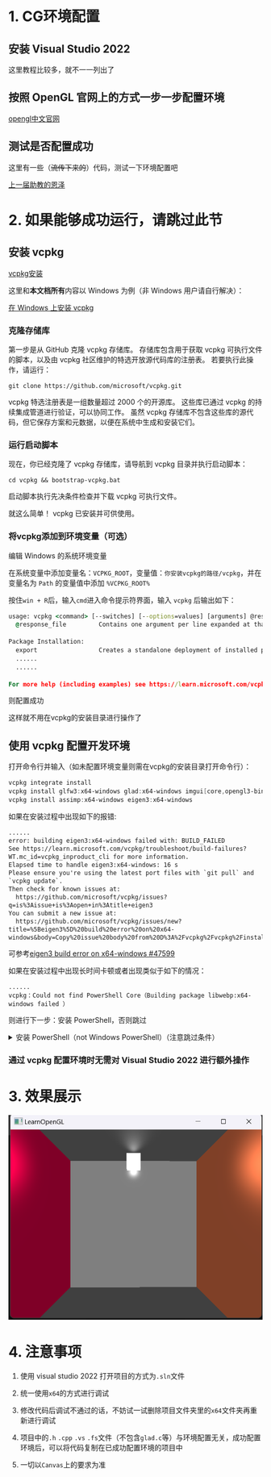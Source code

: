 # 1. CG环境配置

## 安装 Visual Studio 2022

这里教程比较多，就不一一列出了

## 按照 OpenGL 官网上的方式一步一步配置环境

[opengl中文官网](https://learnopengl-cn.github.io/)

## 测试是否配置成功

这里有一些（~~流传下来的~~）代码，测试一下环境配置吧

[上一届助教的恩泽](https://github.com/scarletfantasy/sjtu-se-cg/tree/main/demo)

# 2. 如果能够成功运行，请跳过此节

## 安装 vcpkg

[vcpkg安装](https://github.com/microsoft/vcpkg?tab=readme-ov-file)

这里和<b>本文档所有</b>内容以 Windows 为例（非 Windows 用户请自行解决）：

[在 Windows 上安装 vcpkg ](https://learn.microsoft.com/zh-cn/vcpkg/get_started/get-started-vs?pivots=shell-cmd)

### 克隆存储库

第一步是从 GitHub 克隆 vcpkg 存储库。 存储库包含用于获取 vcpkg 可执行文件的脚本，以及由 vcpkg 社区维护的特选开放源代码库的注册表。 若要执行此操作，请运行：

```
git clone https://github.com/microsoft/vcpkg.git
```
vcpkg 特选注册表是一组数量超过 2000 个的开源库。 这些库已通过 vcpkg 的持续集成管道进行验证，可以协同工作。 虽然 vcpkg 存储库不包含这些库的源代码，但它保存方案和元数据，以便在系统中生成和安装它们。

### 运行启动脚本

现在，你已经克隆了 vcpkg 存储库，请导航到 vcpkg 目录并执行启动脚本：

```
cd vcpkg && bootstrap-vcpkg.bat
```

启动脚本执行先决条件检查并下载 vcpkg 可执行文件。

就这么简单！ vcpkg 已安装并可供使用。

### 将vcpkg添加到环境变量（可选）

编辑 Windows 的系统环境变量

在系统变量中添加变量名：`VCPKG_ROOT`，变量值：`你安装vcpkg的路径/vcpkg`，并在变量名为 `Path` 的变量值中添加 `%VCPKG_ROOT%`

按住`win + R`后，输入`cmd`进入命令提示符界面，输入 `vcpkg` 后输出如下：

```cmd
usage: vcpkg <command> [--switches] [--options=values] [arguments] @response_file
  @response_file         Contains one argument per line expanded at that location

Package Installation:
  export                 Creates a standalone deployment of installed ports
  ......
  ......

For more help (including examples) see https://learn.microsoft.com/vcpkg
```
则配置成功

这样就不用在vcpkg的安装目录进行操作了

## 使用 vcpkg 配置开发环境

打开命令行并输入（如未配置环境变量则需在vcpkg的安装目录打开命令行）：

```powershell
vcpkg integrate install
vcpkg install glfw3:x64-windows glad:x64-windows imgui[core,opengl3-binding,glfw-binding]:x64-windows
vcpkg install assimp:x64-windows eigen3:x64-windows
```
如果在安装过程中出现如下的报错:
```
......
error: building eigen3:x64-windows failed with: BUILD_FAILED
See https://learn.microsoft.com/vcpkg/troubleshoot/build-failures?WT.mc_id=vcpkg_inproduct_cli for more information.
Elapsed time to handle eigen3:x64-windows: 16 s
Please ensure you're using the latest port files with `git pull` and `vcpkg update`.
Then check for known issues at:
  https://github.com/microsoft/vcpkg/issues?q=is%3Aissue+is%3Aopen+in%3Atitle+eigen3
You can submit a new issue at:
  https://github.com/microsoft/vcpkg/issues/new?title=%5Beigen3%5D%20build%20error%20on%20x64-windows&body=Copy%20issue%20body%20from%20D%3A%2Fvcpkg%2Fvcpkg%2Finstalled%2Fvcpkg%2Fissue_body.md
```
可参考[eigen3 build error on x64-windows #47599](https://github.com/microsoft/vcpkg/issues/47599)

如果在安装过程中出现长时间卡顿或者出现类似于如下的情况：
```
......
vcpkg：Could not find PowerShell Core（Building package libwebp:x64-windows failed ）
```

则进行下一步：安装 PowerShell，否则跳过

<details>

  <summary>安装 PowerShell（not Windows PowerShell）（注意跳过条件）</summary>


  [在 Windows 上安装 PowerShell](https://learn.microsoft.com/zh-cn/powershell/scripting/install/installing-powershell-on-windows?view=powershell-7.4#winget)

  通过以下命令，可使用已发布的 `winget` 包安装 PowerShell：（推荐）

  搜索最新版本的 PowerShell
  ```powershell
  winget search Microsoft.PowerShell
  ```
  输出如下：
  ```powershell
  Name               Id                           Version   Source
  -----------------------------------------------------------------
  PowerShell         Microsoft.PowerShell         7.4.5.0   winget
  PowerShell Preview Microsoft.PowerShell.Preview 7.5.0.3   winget
  ```
  使用 `id` 参数安装 PowerShell 或 PowerShell 预览版
  ```powershell
  winget install --id Microsoft.Powershell --source winget
  winget install --id Microsoft.Powershell.Preview --source winget
  ```

  安装成功后，在开始栏搜索`powershell`，你会看到`PowerShell 7 (x64)`，打开后会看到如下输出：
  ```powershell
  PowerShell 7.4.5
  PS C:\Users\username>
  ```

  #### 注意不是`Windows PowerShell`!!!

  在此 PowerShell 里继续执行之前的操作吧：
  ```powershell
  vcpkg integrate install
  vcpkg install glfw3:x64-windows glad:x64-windows imgui[core,opengl3-binding,glfw-binding]:x64-windows
  vcpkg install assimp:x64-windows eigen3:x64-windows
  ```

  若没有任何报错即安装成功
</details>

### 通过 vcpkg 配置环境时无需对 Visual Studio 2022 进行额外操作

# 3. 效果展示

![img](SimpleScene.png)

# 4. 注意事项

1. 使用 visual studio 2022 打开项目的方式为`.sln`文件

2. 统一使用`x64`的方式进行调试

3. 修改代码后调试不通过的话，不妨试一试删除项目文件夹里的`x64`文件夹再重新进行调试

4. 项目中的`.h` `.cpp` `.vs` `.fs`文件（不包含`glad.c`等）与环境配置无关，成功配置环境后，可以将代码复制在已成功配置环境的项目中

5. 一切以`Canvas`上的要求为准
